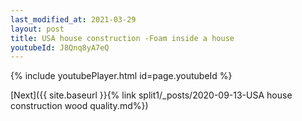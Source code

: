 ```yaml
---
last_modified_at: 2021-03-29
layout: post
title: USA house construction -Foam inside a house
youtubeId: J8Qnq8yA7eQ
---
```


{% include youtubePlayer.html id=page.youtubeId %}

[Next]({{ site.baseurl }}{% link split1/_posts/2020-09-13-USA house construction wood quality.md%})
